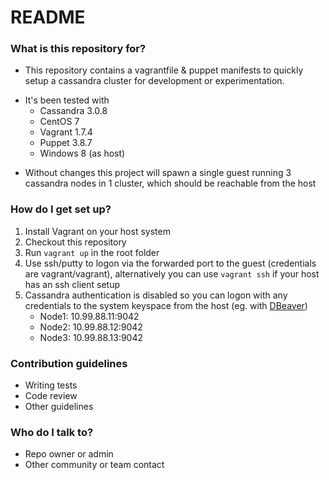 # README #

### What is this repository for? ###

* This repository contains a vagrantfile & puppet manifests to quickly setup a cassandra cluster for development or experimentation.
+ It's been tested with 
    * Cassandra 3.0.8
	* CentOS 7
	* Vagrant 1.7.4
	* Puppet 3.8.7
    * Windows 8 (as host)
* Without changes this project will spawn a single guest running 3 cassandra nodes in 1 cluster, which should be reachable from the host

### How do I get set up? ###

1. Install Vagrant on your host system
2. Checkout this repository
3. Run `vagrant up` in the root folder
4. Use ssh/putty to logon via the forwarded port to the guest (credentials are vagrant/vagrant), alternatively you can use `vagrant ssh` if your host has an ssh client setup
5. Cassandra authentication is disabled so you can logon with any credentials to the system keyspace from the host (eg. with [DBeaver](http://dbeaver.jkiss.org/))
    * Node1: 10.99.88.11:9042
	* Node2: 10.99.88.12:9042
	* Node3: 10.99.88.13:9042


### Contribution guidelines ###

* Writing tests
* Code review
* Other guidelines

### Who do I talk to? ###

* Repo owner or admin
* Other community or team contact